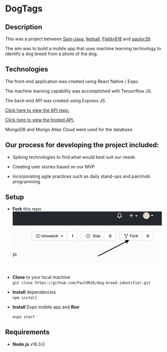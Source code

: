 # DogTags

## Description

This was a project between [Sam-Jaya](https://github.com/Sam-Jaya), [lkelsall](https://github.com/lkelsall), [Fieldy618](https://github.com/Fieldy618) and [paulor26](https://github.com/PaulOR26).

The aim was to build a mobile app that uses machine learning technology to identify a dog breed from a photo of the dog.

## Technologies

The front-end application was created using React Native / Expo.

The machine learning capability was accomplished with Tensorflow JS.

The back-end API was created using Express JS.

[Click here to view the API repo.](https://github.com/PaulOR26/dog-breed-api/blob/main/README.md)

[Click here to view the hosted API.](https://dog-identifier-api.herokuapp.com/api)

MongoDB and Mongo Atlas Cloud were used for the database.

## Our process for developing the project included:

- Spiking technologies to find what would best suit our needs

- Creating user stories based on our MVP

- Incorporating agile practices such as daily stand-ups and pair/mob programming

## Setup

- **Fork** this repo  
  ![](readme-screenshot-fork.png)

- **Clone** to your local machine  
  `git clone https://github.com/PaulOR26/dog-breed-identifier.git`

- **Install** dependencies  
  `npm install`

- **Install** Expo mobile app and **Run**

  `expo start`

## Requirements

- **Node.js** v16.3.0
